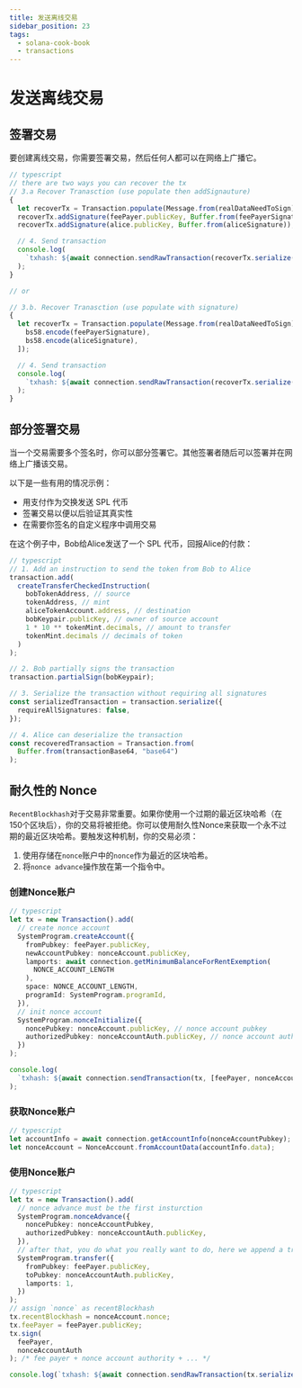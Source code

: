 ```yaml
---
title: 发送离线交易
sidebar_position: 23
tags:
  - solana-cook-book
  - transactions
---
```


# 发送离线交易

## 签署交易

要创建离线交易，你需要签署交易，然后任何人都可以在网络上广播它。


```typescript
// typescript
// there are two ways you can recover the tx
// 3.a Recover Tranasction (use populate then addSignauture)
{
  let recoverTx = Transaction.populate(Message.from(realDataNeedToSign));
  recoverTx.addSignature(feePayer.publicKey, Buffer.from(feePayerSignature));
  recoverTx.addSignature(alice.publicKey, Buffer.from(aliceSignature));

  // 4. Send transaction
  console.log(
    `txhash: ${await connection.sendRawTransaction(recoverTx.serialize())}`
  );
}

// or

// 3.b. Recover Tranasction (use populate with signature)
{
  let recoverTx = Transaction.populate(Message.from(realDataNeedToSign), [
    bs58.encode(feePayerSignature),
    bs58.encode(aliceSignature),
  ]);

  // 4. Send transaction
  console.log(
    `txhash: ${await connection.sendRawTransaction(recoverTx.serialize())}`
  );
}

```

## 部分签署交易

当一个交易需要多个签名时，你可以部分签署它。其他签署者随后可以签署并在网络上广播该交易。

以下是一些有用的情况示例：

- 用支付作为交换发送 SPL 代币
- 签署交易以便以后验证其真实性
- 在需要你签名的自定义程序中调用交易

在这个例子中，Bob给Alice发送了一个 SPL 代币，回报Alice的付款：


```typescript
// typescript
// 1. Add an instruction to send the token from Bob to Alice
transaction.add(
  createTransferCheckedInstruction(
    bobTokenAddress, // source
    tokenAddress, // mint
    aliceTokenAccount.address, // destination
    bobKeypair.publicKey, // owner of source account
    1 * 10 ** tokenMint.decimals, // amount to transfer
    tokenMint.decimals // decimals of token
  )
);

// 2. Bob partially signs the transaction
transaction.partialSign(bobKeypair);

// 3. Serialize the transaction without requiring all signatures
const serializedTransaction = transaction.serialize({
  requireAllSignatures: false,
});

// 4. Alice can deserialize the transaction
const recoveredTransaction = Transaction.from(
  Buffer.from(transactionBase64, "base64")
);

```


## 耐久性的 Nonce

`RecentBlockhash`对于交易非常重要。如果你使用一个过期的最近区块哈希（在150个区块后），你的交易将被拒绝。你可以使用耐久性Nonce来获取一个永不过期的最近区块哈希。要触发这种机制，你的交易必须：

1. 使用存储在`nonce`账户中的`nonce`作为最近的区块哈希。
2. 将`nonce advance`操作放在第一个指令中。

### 创建Nonce账户


```typescript
// typescript
let tx = new Transaction().add(
  // create nonce account
  SystemProgram.createAccount({
    fromPubkey: feePayer.publicKey,
    newAccountPubkey: nonceAccount.publicKey,
    lamports: await connection.getMinimumBalanceForRentExemption(
      NONCE_ACCOUNT_LENGTH
    ),
    space: NONCE_ACCOUNT_LENGTH,
    programId: SystemProgram.programId,
  }),
  // init nonce account
  SystemProgram.nonceInitialize({
    noncePubkey: nonceAccount.publicKey, // nonce account pubkey
    authorizedPubkey: nonceAccountAuth.publicKey, // nonce account authority (for advance and close)
  })
);

console.log(
  `txhash: ${await connection.sendTransaction(tx, [feePayer, nonceAccount])}`
);

```


### 获取Nonce账户


```typescript
// typescript
let accountInfo = await connection.getAccountInfo(nonceAccountPubkey);
let nonceAccount = NonceAccount.fromAccountData(accountInfo.data);

```


### 使用Nonce账户

```typescript
// typescript
let tx = new Transaction().add(
  // nonce advance must be the first insturction
  SystemProgram.nonceAdvance({
    noncePubkey: nonceAccountPubkey,
    authorizedPubkey: nonceAccountAuth.publicKey,
  }),
  // after that, you do what you really want to do, here we append a transfer instruction as an example.
  SystemProgram.transfer({
    fromPubkey: feePayer.publicKey,
    toPubkey: nonceAccountAuth.publicKey,
    lamports: 1,
  })
);
// assign `nonce` as recentBlockhash
tx.recentBlockhash = nonceAccount.nonce;
tx.feePayer = feePayer.publicKey;
tx.sign(
  feePayer,
  nonceAccountAuth
); /* fee payer + nonce account authority + ... */

console.log(`txhash: ${await connection.sendRawTransaction(tx.serialize())}`);

```
